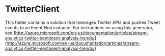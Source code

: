 # TwitterClient #

This folder contains a solution that leverages Twitter APIs and pushes Tweet events to an Event Hub instance.  For instructions on using this generator, see [http://azure.microsoft.com/en-us/documentation/articles/stream-analytics-twitter-sentiment-analysis-trends/](http://azure.microsoft.com/en-us/documentation/articles/stream-analytics-twitter-sentiment-analysis-trends/) 

